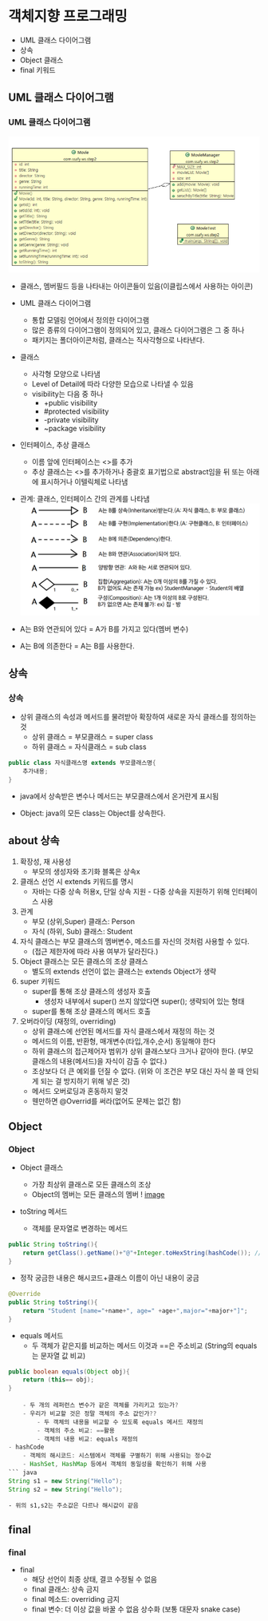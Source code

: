 # 객체지향 프로그래밍
- UML 클래스 다이어그램
- 상속
- Object 클래스
- final 키워드
## UML 클래스 다이어그램
### UML 클래스 다이어그램
![다이어그램](./uml.PNG)
- 클래스, 멤버필드 등을 나타내는 아이콘들이 있음(이클립스에서 사용하는 아이콘)

- UML 클래스 다이어그램
    - 통합 모델링 언어에서 정의한 다이어그램
    - 많은 종류의 다이어그램이 정의되어 있고, 클래스 다이어그램은 그 중 하나
    - 패키지는 폴더아이콘처럼, 클래스는 직사각형으로 나타낸다.
- 클래스
    - 사각형 모양으로 나타냄
    - Level of Detail에 따라 다양한 모습으로 나타낼 수 있음
    - visibility는 다음 중 하나
        - +public visibility
        - #protected visibility
        - -private visibility
        - ~package visibility
- 인터페이스, 추상 클래스
    - 이름 앞에 인터페이스는 <<interface>>를 추가
    - 추상 클래스는 <<abstract>>를 추가하거나 중괄호 표기법으로 abstract임을 뒤 또는 아래에 표시하거나 이텔릭체로 나타냄
- 관계: 클래스, 인터페이스 간의 관계를 나타냄
![image](./inherit.PNG)
- A는 B와 연관되어 있다 = A가 B를 가지고 있다(멤버 변수)
- A는 B에 의존한다 = A는 B를 사용한다.

## 상속
### 상속
- 상위 클래스의 속성과 메서드를 물려받아 확장하여 새로운 자식 클래스를 정의하는 것
    - 상위 클래스 = 부모클래스 = super class
    - 하위 클래스 = 자식클래스 = sub class

``` java
public class 자식클래스명 extends 부모클래스명{
    추가내용;
}
``` 

- java에서 상속받은 변수나 메서드는 부모클래스에서 온거란게 표시됨

- Object: java의 모든 class는 Object를 상속한다.

## about 상속
1. 확장성, 재 사용성
    - 부모의 생성자와 초기화 블록은 상속x
2. 클래스 선언 시 extends 키워드를 명시
    - 자바는 다중 상속 허용x, 단일 상속 지원 - 다중 상속을 지원하기 위해 인터페이스 사용
3. 관계
    - 부모 (상위,Super) 클래스: Person
    - 자식 (하위, Sub) 클래스: Student
4. 자식 클래스는 부모 클래스의 멤버변수, 메소드를 자신의 것처럼 사용할 수 있다.
    - (접근  제한자에 따라 사용 여부가 달라진다.) 
5. Object 클래스는 모든 클래스의 조상 클래스
    - 별도의 extends 선언이 없는 클래스는 extends Object가 생략
6. super 키워드
    - super를 통해 조상 클래스의 생성자 호출
        - 생성자 내부에서 super() 쓰지 않았다면 super(); 생략되어 있는 형태
    - super를 통해 조상 클래스의 메서드 호출
7. 오버라이딩 (재정의, overriding)
    - 상위 클래스에 선언된 메서드를 자식 클래스에서 재정의 하는 것
    - 메서드의 이름, 반환형, 매개변수(타입,개수,순서) 동일해야 한다
    - 하위 클래스의 접근제어자 범위가 상위 클래스보다 크거나 같아야 한다. (부모클래스의 내용(메서드)을 자식이 감출 수 없다.)
    - 조상보다 더 큰 예외를 던질 수 없다. (위와 이 조건은 부모 대신 자식 쓸 때 안되게 되는 걸 방지하기 위해 넣은 것)
    - 메서드 오버로딩과 혼동하지 말것
    - 웬만하면 @Overrid를 써라(없어도 문제는 없긴 함)

## Object
### Object
- Object 클래스
    - 가장 최상위 클래스로 모든 클래스의 조상
    - Object의 멤버는 모든 클래스의 멤버
! [image](./object.PNG)

- toString 메서드
    - 객체를 문자열로 변경하는 메서드
``` java
public String toString(){
    return getClass().getName()+"@"+Integer.toHexString(hashCode()); // 클래스명@해시코드값
}
```

- 정작 궁금한 내용은 해시코드+클래스 이름이 아닌 내용이 궁금

``` java
@Override
public String toString(){
    return "Student [name="+name+", age=" +age+",major="+major+"]";
}
```
- equals 메서드
    - 두 객체가 같은지를 비교하는 메서드 이것과 ==은 주소비교 (String의 equals는 문자열 값 비교)
``` java
public boolean equals(Object obj){
    return (this== obj);
}

    - 두 개의 레퍼런스 변수가 같은 객체를 가리키고 있는가?
    - 우리가 비교할 것은 정말 객체의 주소 값인가??
        - 두 객체의 내용을 비교할 수 있도록 equals 메서드 재정의
        - 객체의 주소 비교: ==활용
        - 객체의 내용 비교: equals 재정의
- hashCode
    - 객체의 해시코드: 시스템에서 객체를 구별하기 위해 사용되는 정수값
    - HashSet, HashMap 등에서 객체의 동일성을 확인하기 위해 사용
``` java
String s1 = new String("Hello");
String s2 = new String("Hello");
```

    - 위의 s1,s2는 주소값은 다르나 해시값이 같음

## final
### final
- final
    - 해당 선언이 최종 상태, 결코 수정될 수 없음
    - final 클래스: 상속 금지
    - final 메소드: overriding 금지
    - final 변수: 더 이상 값을 바꿀 수 없음 상수화 (보통 대문자 snake case)
    
